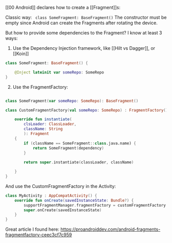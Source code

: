 [[00 Android]] declares how to create a [[Fragment]]s:

Classic way: 
` class SomeFragment: BaseFragment()`
The constructor must be empty since Android can create the Fragments after rotating the device.

But how to provide some dependencies to the Fragment?
I know at least 3 ways:
1. Use the Dependency Injection framework, like [[Hilt vs Dagger]], or [[Koin]]
``` Kotlin
class SomeFragment: BaseFragment() {

	@Inject lateinit var someRepo: SomeRepo
}
```
2. Use the FragmentFactory:
``` Kotlin

class SomeFragment(var someRepo: SomeRepo): BaseFragment()

class CustomFragmentFactory(val someRepo: SomeRepo) : FragmentFactory() {

	override fun instantiate(
		clsLoader: ClassLoader, 
		className: String
		): Fragment 
	{
		if (className == SomeFragment::class.java.name) {
			return SomeFragment(dependency)
		}
	
		return super.instantiate(classLoader, className)

	}
}
```
And use the CustomFragmentFactory in the Activity:
``` Kotlin
class MyActivity : AppCompatActivity() {
	override fun onCreate(savedInstanceState: Bundle?) {
		supportFragmentManager.fragmentFactory = customFragmentFactory
		super.onCreate(savedInstanceState)
	}
}
```

Great article I found here: https://proandroiddev.com/android-fragments-fragmentfactory-ceec3cf7c959
